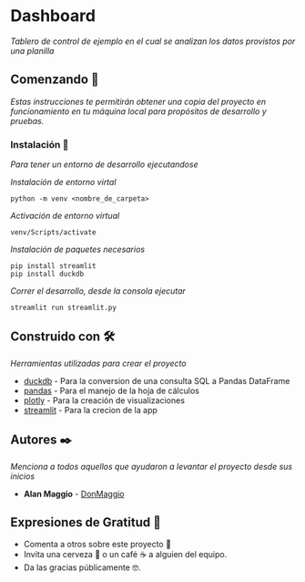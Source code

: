 # Dashboard

_Tablero de control de ejemplo en el cual se analizan los datos provistos por una planilla_


## Comenzando 🚀

_Estas instrucciones te permitirán obtener una copia del proyecto en funcionamiento en tu máquina local para propósitos de desarrollo y pruebas._


### Instalación 🔧

_Para tener un entorno de desarrollo ejecutandose_


_Instalación de entorno virtal_

```
python -m venv <nombre_de_carpeta>
```

_Activación de entorno virtual_

```
venv/Scripts/activate
```

_Instalación de paquetes necesarios_

```
pip install streamlit
pip install duckdb
```

_Correr el desarrollo, desde la consola ejecutar_

```
streamlit run streamlit.py
```


## Construido con 🛠️

_Herramientas utilizadas para crear el proyecto_

* [duckdb](https://duckdb.org/docs/stable/clients/python/overview.html) - Para la conversion de una consulta SQL a Pandas DataFrame
* [pandas](https://pandas.pydata.org/) - Para el manejo de la hoja de cálculos
* [plotly](https://plotly.com/) - Para la creación de visualizaciones
* [streamlit](https://streamlit.io/) - Para la crecion de la app


## Autores ✒️

_Menciona a todos aquellos que ayudaron a levantar el proyecto desde sus inicios_

* **Alan Maggio** - [DonMaggio](https://github.com/DonMaggio)



## Expresiones de Gratitud 🎁

* Comenta a otros sobre este proyecto 📢
* Invita una cerveza 🍺 o un café ☕ a alguien del equipo. 
* Da las gracias públicamente 🤓.
